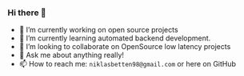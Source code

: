 ### Hi there 👋


- 🔭 I’m currently working on open source projects
- 🌱 I’m currently learning automated backend development.
- 👯 I’m looking to collaborate on OpenSource low latency projects
- 💬 Ask me about anything really! 
- 📫 How to reach me: `niklasbetten98@gmail.com` or here on GitHub
